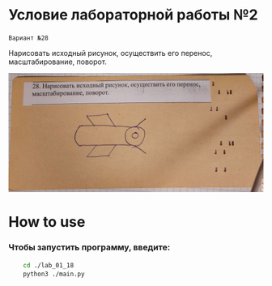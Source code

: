 # Условие лабораторной работы №2

`Вариант №28`

Нарисовать исходный рисунок, осуществить его перенос, масштабирование, поворот.


![Alt text for the image](lab2.jpeg)

# How to use

### Чтобы запустить программу, введите:
```bash
    cd ./lab_01_18
    python3 ./main.py
```
